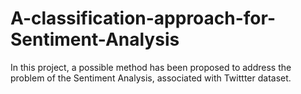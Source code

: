 # A-classification-approach-for-Sentiment-Analysis
In this project, a possible method has been proposed to address the problem of the Sentiment Analysis, associated with Twittter dataset.

